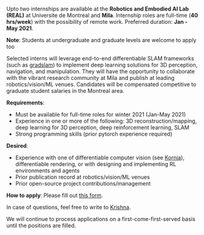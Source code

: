 Upto two internships are available at the **Robotics and Embodied AI Lab (REAL)** at Universite de Montreal and **Mila**. Internship roles are full-time (**40 hrs/week**) with the possibility of remote work. Preferred duration: **Jan - May 2021**.

**Note**: Students at undergraduate and graduate levels are welcome to apply too

Selected interns will leverage end-to-end differentiable SLAM frameworks (such as [gradslam](https://gradslam.github.io)) to implement deep learning solutions for 3D perception, navigation, and manipulation. They will have the opportunity to collaborate with the vibrant research community at Mila and publish at leading robotics/vision/ML venues. Candidates will be compensated competitive to graduate student salaries in the Montreal area.

**Requirements**:
- Must be available for full-time roles for winter 2021 (Jan-May 2021)
- Experience in one or more of the following: 3D reconstruction/mapping, deep learning for 3D perception, deep reinforcement learning, SLAM
- Strong programming skills (prior pytorch experience required)

**Desired**:
- Experience with one of differentiable computer vision (see [Kornia](https://github.com/kornia)), differentiable rendering, or with designing and implementing RL environments and agents
- Prior publication record at robotics/vision/ML venues
- Prior open-source project contributions/management

**How to apply**: Please fill out [this form](https://forms.gle/FFQXiwu44K6n9su3A).

In case of questions, feel free to write to [Krishna](https://krrish94.github.io).

We will continue to process applications on a first-come-first-served basis until the positions are filled.
